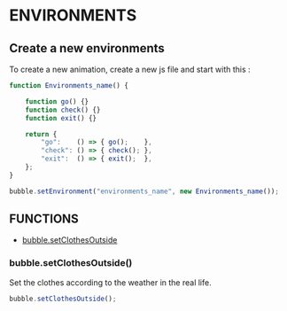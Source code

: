 # ENVIRONMENTS

## Create a new environments
To create a new animation, create a new js file and start with this :
``` js
function Environments_name() {

    function go() {}
    function check() {}
    function exit() {}

    return {
        "go":    () => { go();    },
        "check": () => { check(); },
        "exit":  () => { exit();  },
    };
}

bubble.setEnvironment("environments_name", new Environments_name());
```

## FUNCTIONS

- [bubble.setClothesOutside](#setClothesOutside)

### bubble.setClothesOutside() <a name="setClothesOutside"></a>
Set the clothes according to the weather in the real life.
``` js
bubble.setClothesOutside();
```
